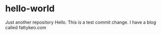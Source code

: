 # hello-world
Just another repository 
Hello. This is a test commit change. I have a blog called fattykeo.com
